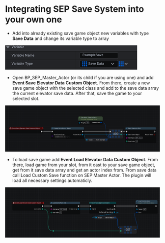 # Integrating SEP Save System into your own one

- Add into already existing save game object new variables with type **Save Data** and change its variable type to array 

![Var](/img/UnrealEditor_ljDjsmLsIF.png)

- Open BP_SEP_Master_Actor (or its child if you are using one) and add **Event Save Elevator Data Custom Object**. From there, create a new save game object with the selected class and add to the save data array the current elevator save data. After that, save the game to your selected slot.

![Save Game](/img/UnrealEditor_EKTWDiY0Yy.png)

- To load save game add **Event Load Elevator Data Custom Object**. From there, load game from your slot, from it cast to your save game object, get from it save data array and get an actor index from. From save data call Load Custom Save function on SEP Master Actor. The plugin will load all necessary settings automaticly.

![Load Game](/img/UnrealEditor_S37EPANXpW.png)